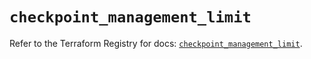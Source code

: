# `checkpoint_management_limit`

Refer to the Terraform Registry for docs: [`checkpoint_management_limit`](https://registry.terraform.io/providers/checkpointsw/checkpoint/2.11.0/docs/resources/management_limit).
